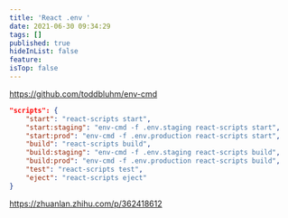 ```yaml
---
title: 'React .env '
date: 2021-06-30 09:34:29
tags: []
published: true
hideInList: false
feature: 
isTop: false
---
```

https://github.com/toddbluhm/env-cmd
```json
"scripts": {
    "start": "react-scripts start",
    "start:staging": "env-cmd -f .env.staging react-scripts start",
    "start:prod": "env-cmd -f .env.production react-scripts start",
    "build": "react-scripts build",
    "build:staging": "env-cmd -f .env.staging react-scripts build",
    "build:prod": "env-cmd -f .env.production react-scripts build",
    "test": "react-scripts test",
    "eject": "react-scripts eject"
}
```
https://zhuanlan.zhihu.com/p/362418612 